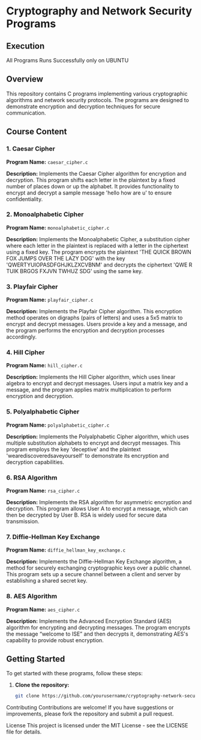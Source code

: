 # Cryptography and Network Security Programs
## Execution

All Programs Runs Successfully only on UBUNTU

## Overview

This repository contains C programs implementing various cryptographic algorithms and network security protocols. The programs are designed to demonstrate encryption and decryption techniques for secure communication.

## Course Content

### 1. Caesar Cipher

**Program Name:** `caesar_cipher.c`

**Description:** Implements the Caesar Cipher algorithm for encryption and decryption. This program shifts each letter in the plaintext by a fixed number of places down or up the alphabet. It provides functionality to encrypt and decrypt a sample message 'hello how are u' to ensure confidentiality.

### 2. Monoalphabetic Cipher

**Program Name:** `monoalphabetic_cipher.c`

**Description:** Implements the Monoalphabetic Cipher, a substitution cipher where each letter in the plaintext is replaced with a letter in the ciphertext using a fixed key. The program encrypts the plaintext 'THE QUICK BROWN FOX JUMPS OVER THE LAZY DOG' with the key 'QWERTYUIOPASDFGHJKLZXCVBNM' and decrypts the ciphertext 'QWE R TUIK BRGOS FXJVN TWHUZ SDG' using the same key.

### 3. Playfair Cipher

**Program Name:** `playfair_cipher.c`

**Description:** Implements the Playfair Cipher algorithm. This encryption method operates on digraphs (pairs of letters) and uses a 5x5 matrix to encrypt and decrypt messages. Users provide a key and a message, and the program performs the encryption and decryption processes accordingly.

### 4. Hill Cipher

**Program Name:** `hill_cipher.c`

**Description:** Implements the Hill Cipher algorithm, which uses linear algebra to encrypt and decrypt messages. Users input a matrix key and a message, and the program applies matrix multiplication to perform encryption and decryption.

### 5. Polyalphabetic Cipher

**Program Name:** `polyalphabetic_cipher.c`

**Description:** Implements the Polyalphabetic Cipher algorithm, which uses multiple substitution alphabets to encrypt and decrypt messages. This program employs the key 'deceptive' and the plaintext 'wearediscoveredsaveyourself' to demonstrate its encryption and decryption capabilities.

### 6. RSA Algorithm

**Program Name:** `rsa_cipher.c`

**Description:** Implements the RSA algorithm for asymmetric encryption and decryption. This program allows User A to encrypt a message, which can then be decrypted by User B. RSA is widely used for secure data transmission.

### 7. Diffie-Hellman Key Exchange

**Program Name:** `diffie_hellman_key_exchange.c`

**Description:** Implements the Diffie-Hellman Key Exchange algorithm, a method for securely exchanging cryptographic keys over a public channel. This program sets up a secure channel between a client and server by establishing a shared secret key.

### 8. AES Algorithm

**Program Name:** `aes_cipher.c`

**Description:** Implements the Advanced Encryption Standard (AES) algorithm for encrypting and decrypting messages. The program encrypts the message “welcome to ISE” and then decrypts it, demonstrating AES's capability to provide robust encryption.

## Getting Started

To get started with these programs, follow these steps:

1. **Clone the repository:**
   ```bash
   git clone https://github.com/yourusername/cryptography-network-security.git

Contributing
Contributions are welcome! If you have suggestions or improvements, please fork the repository and submit a pull request.

License
This project is licensed under the MIT License - see the LICENSE file for details.
